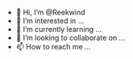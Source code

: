 - 👋 Hi, I’m @Reekwind
- 👀 I’m interested in ...
- 🌱 I’m currently learning ...
- 💞️ I’m looking to collaborate on ...
- 📫 How to reach me ...

<!---
Reekwind/Reekwind is a ✨ special ✨ repository because its `README.md` (this file) appears on your GitHub profile.
You can click the Preview link to take a look at your changes.
--->
